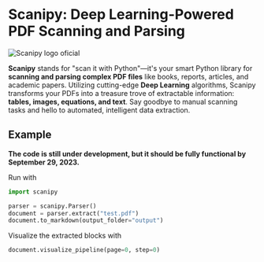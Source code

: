 # Scanipy: Deep Learning-Powered PDF Scanning and Parsing

![Scanipy logo oficial](https://github.com/SVJLucas/Scanipy/assets/60625769/554bd0b6-6f88-4226-a1bc-43dcfa62fd0b)

**Scanipy** stands for "scan it with Python"—it's your smart Python library for **scanning and parsing complex PDF files** like books, reports, articles, and academic papers. Utilizing cutting-edge **Deep Learning** algorithms, Scanipy transforms your PDFs into a treasure trove of extractable information: **tables, images, equations, and text**. Say goodbye to manual scanning tasks and hello to automated, intelligent data extraction.

## Example

**The code is still under development, but it should be fully functional by September 29, 2023.**

Run with

```python
import scanipy

parser = scanipy.Parser()
document = parser.extract("test.pdf")
document.to_markdown(output_folder="output")
```

Visualize the extracted blocks with

```python
document.visualize_pipeline(page=0, step=0)
```

